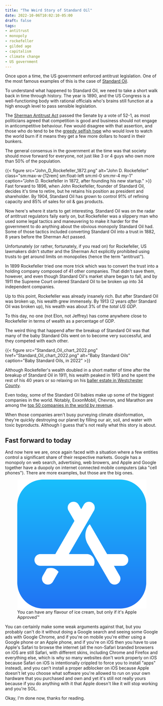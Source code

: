 ```yaml
---
title: "The Weird Story of Standard Oil"
date: 2022-10-06T10:02:10-05:00
draft: false
tags:
- antitrust
- monopoly
- rockefeller
- gilded age
- capitalism
- climate change
- US government
---
```

Once upon a time, the US government enforced antitrust legislation. One of the most famous examples of this is the case of [Standard Oil](https://en.wikipedia.org/wiki/Standard_Oil).

To understand what happened to Standard Oil, we need to take a short walk back
in time through history. The year is 1890, and the US Congress is a
well-functioning body with rational officials who's brains still function at a
high enough level to pass sensible legislation.

The [Sherman Antitrust Act](https://en.wikipedia.org/wiki/Sherman_Antitrust_Act)
passed the Senate by a vote of 52-1, as most politicians agreed that competition
is good and business should not engage in anticompetitive behaviour. Few would
disagree with that assertion, and those who do tend to be the [greedy selfish
type](https://en.wikipedia.org/wiki/Zero_to_One) who would love to watch the
world burn if it means they get a few more dollars to hoard in their bunkers.

The general consensus in the government at the time was that society should move
forward for everyone, not just like 3 or 4 guys who own more than 50% of the
population.

{{< figure
    src="John_D_Rockefeller_1872.png"
    alt="John D. Rockefeller"
    class="sm:max-w-[12rem] sm:float-left sm:ml-0 sm:mr-4 my-1"
    caption="John D. Rockefeller in 1872, after founding his new startup."
    >}}
Fast forward to 1896, when John Rockefeller, founder of Standard Oil, decides
it's time to retire, but he retains his position as president and shareholder.
By 1904, Standard Oil has grown to control 91% of refining capacity and 85% of
sales for oil & gas products.

Now here's where it starts to get interesting. Standard Oil was on the radar of
antitrust regulators faily early on, but Rockefeller was a slippery man who used
some legal tactics and maneuvering to make it harder for the government to do
anything about the obvious monopoly Standard Oil had. Some of those tactics
included converting Standard Oil into a trust in 1882, 8 years before the
Sherman Act passed.

Unfortunately (or rather, fortunately, if you read on) for Rockefeller, US
lawmakers didn't stutter and the Sherman Act explicitly prohibited using trusts
to get around limits on monopolies (hence the term "antitrust").

In 1899 Rockefeller tried one more trick which was to convert the trust into a
holding company composed of 41 other companies. That didn't save them, however,
and even though Standard Oil's market share began to fall, and by 1911 the
Supreme Court ordered Standard Oil to be broken up into 34 independent
companies.

Up to this point, Rockefeller was already insanely rich. But after Standard Oil
was broken up, his wealth grew immensely. By 1913 (2 years _after_ Standard Oil
was broken up), his wealth was about 3% of the _total US GDP_.

To this day, no one (not Elon, not Jeffrey) has come anywhere close to
Rockefeller in terms of wealth as a percentage of GDP.

The weird thing that happend after the breakup of Standard Oil was that many of the baby Standard Oils went on to become very successful, and they competed with each other.

{{< figure
  src="Standard_Oil_chart_2022.png"
  href="Standard_Oil_chart_2022.png"
  alt="Baby Standard Oils"
  caption="Baby Standard Oils, in 2022" >}}

Although Rockefeller's wealth doubled in a short matter of time after the
breakup of Standard Oil in 1911, his wealth peaked in 1913 and he spent the rest
of his 40 years or so relaxing on his [baller estate in Westchester
County](https://en.wikipedia.org/wiki/Kykuit).

Even today, some of the Standard Oil babies make up some of the biggest
companies in the world. Notably, ExxonMobil, Chevron, and Marathon are among the
[top 50 companies in the world by
revenue](https://en.wikipedia.org/wiki/List_of_largest_companies_by_revenue).

When those companies aren't busy purveying climate disinformation, they're
quickly destroying our planet by filling our air, soil, and water with toxic
byproducts. Although I guess that's not really what this story is about.

## Fast forward to today

And now here we are, once again faced with a situation where a few entities
control a significant share of their respective markets. Google has a monopoly
on web search, advertising, web browers, and Apple and Google together have a
duopoly on internet connected mobile computers (aka "cell phones"). There are
more examples, but those are the big ones.

<figure class="sm:max-w-[16rem] sm:float-right sm:mr-0 sm:ml-4 my-1">
  <img class="my-0 rounded-md" src="App_Store_(iOS).svg" alt="App Store" />
  <figcaption>You can have any flavour of ice cream, but only if it's Apple Approved&#8482;</figcaption>
</figure>

You can certainly make some weak arguments against that, but you probably can't
do it without doing a Google search and seeing some Google ads with Google
Chrome, and if you're on mobile you're either using a Google phone or an Apple
phone, and if you're on iOS then you have to use Apple's Safari to browse the
internet (all the non-Safari branded browsers on iOS are still Safari, with
different skins, including Chrome and Firefox and everything else, which is why
so many websites don't work properly on iOS because Safari on iOS is
intentionally crippled to force you to install "apps" instead), and you can't
install a proper adblocker on iOS because Apple doesn't let you choose what
software you're allowed to run on your own hardware that you purchased and own
and yet it's still not really yours because if you do anything with it that
Apple doesn't like it will stop working and you're SOL.

Okay, I'm done now, thanks for reading.

